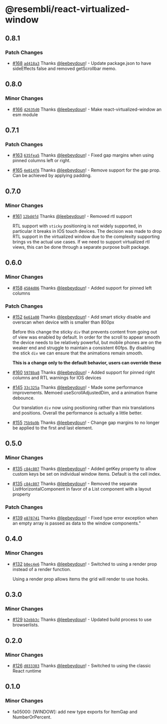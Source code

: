 # @resembli/react-virtualized-window

## 0.8.1

### Patch Changes

- [#168](https://github.com/Resembli/ui/pull/168) [`ad418a3`](https://github.com/Resembli/ui/commit/ad418a32ac6c662b3f4d19ec618c708edc7a4575) Thanks [@leebeydoun](https://github.com/leebeydoun)! - Update package.json to have sideEffects false and removed getScrollbar memo.

## 0.8.0

### Minor Changes

- [#166](https://github.com/Resembli/ui/pull/166) [`42635d0`](https://github.com/Resembli/ui/commit/42635d036f5a8f9f233b0c63ab8012987ebf86f1) Thanks [@leebeydoun](https://github.com/leebeydoun)! - Make react-virtualized-window an esm module

## 0.7.1

### Patch Changes

- [#163](https://github.com/Resembli/ui/pull/163) [`635fea5`](https://github.com/Resembli/ui/commit/635fea5deb540fa37c42dde32da103fbd6aa1e51) Thanks [@leebeydoun](https://github.com/leebeydoun)! - Fixed gap margins when using pinned columns left or right.

* [#165](https://github.com/Resembli/ui/pull/165) [`4e014f6`](https://github.com/Resembli/ui/commit/4e014f6ce9ac15b64884e6161719f1ec2b917658) Thanks [@leebeydoun](https://github.com/leebeydoun)! - Remove support for the gap prop. Can be achieved by applying padding.

## 0.7.0

### Minor Changes

- [#161](https://github.com/Resembli/ui/pull/161) [`12bd4fd`](https://github.com/Resembli/ui/commit/12bd4fda167e3f2117f0cb0644ddeda4b2a4646b) Thanks [@leebeydoun](https://github.com/leebeydoun)! - Removed rtl support

  RTL support with `sticky` positioning is not widely supported, in particular it breaks in IOS touch devices.
  The decision was made to drop RTL support in the virtualized window due to the complexity supporting brings vs
  the actual use cases. If we need to support virtualized rtl views, this can be done through a separate purpose
  built package.

## 0.6.0

### Minor Changes

- [#158](https://github.com/Resembli/ui/pull/158) [`4584d06`](https://github.com/Resembli/ui/commit/4584d06308e803c82424f8ed0138aeefcfceb8da) Thanks [@leebeydoun](https://github.com/leebeydoun)! - Added support for pinned left columns

### Patch Changes

- [#152](https://github.com/Resembli/ui/pull/152) [`6e61a00`](https://github.com/Resembli/ui/commit/6e61a00d5e68cb59bc740240b1d89b7866af5323) Thanks [@leebeydoun](https://github.com/leebeydoun)! - Add smart sticky disable and overscan when device with is smaller than 800px

  Before this change the sticky `div` that prevents content from going out of view was
  enabled by default. In order for the scroll to appear smooth the device needs to be
  relatively powerful, but mobile phones are on the weaker end and struggle to maintain
  a consistent 60fps. By disabling the stick `div` we can ensure that the animations
  remain smooth.

  **This is a change only to the default behavior, users can override these**

* [#160](https://github.com/Resembli/ui/pull/160) [`5978ba8`](https://github.com/Resembli/ui/commit/5978ba84614c0e7a7975407463e0645eaf679f69) Thanks [@leebeydoun](https://github.com/leebeydoun)! - Added support for pinned right columns and RTL warnings for IOS devices

- [#145](https://github.com/Resembli/ui/pull/145) [`33c325a`](https://github.com/Resembli/ui/commit/33c325a6e3790b520a64544fa1085c9035e571ce) Thanks [@leebeydoun](https://github.com/leebeydoun)! - Made some performance improvements. Memoed useScrollAdjustedDim, and a animation frame debounce.

  Our translation `div` now using positioning rather than mix translations and positions. Overall the performance
  is actually a little better.

* [#155](https://github.com/Resembli/ui/pull/155) [`75b9a9b`](https://github.com/Resembli/ui/commit/75b9a9b7863f29df4264e3b48f0cb0891759d2a5) Thanks [@leebeydoun](https://github.com/leebeydoun)! - Change gap margins to no longer be applied to the first and last element.

## 0.5.0

### Minor Changes

- [#135](https://github.com/Resembli/ui/pull/135) [`c84c807`](https://github.com/Resembli/ui/commit/c84c80768de9da077a371d553a2e15156fa84006) Thanks [@leebeydoun](https://github.com/leebeydoun)! - Added getKey property to allow custom keys be set on individual window items. Default is the cell index.

* [#135](https://github.com/Resembli/ui/pull/135) [`c84c807`](https://github.com/Resembli/ui/commit/c84c80768de9da077a371d553a2e15156fa84006) Thanks [@leebeydoun](https://github.com/leebeydoun)! - Removed the separate ListHorizontalComponent in favor of a List component with a layout property

### Patch Changes

- [#139](https://github.com/Resembli/ui/pull/139) [`e878741`](https://github.com/Resembli/ui/commit/e878741bd3c2e47bc68dad4031e7853685f2eb05) Thanks [@leebeydoun](https://github.com/leebeydoun)! - Fixed type error exception when an empty array is passed as data to the window components."

## 0.4.0

### Minor Changes

- [#132](https://github.com/Resembli/ui/pull/132) [`b0ec4e6`](https://github.com/Resembli/ui/commit/b0ec4e69c5f328223fe4d7f120dcb7a211c5a528) Thanks [@leebeydoun](https://github.com/leebeydoun)! - Switched to using a render prop instead of a render function.

  Using a render prop allows items the grid will render to use hooks.

## 0.3.0

### Minor Changes

- [#129](https://github.com/Resembli/ui/pull/129) [`b2ebb3c`](https://github.com/Resembli/ui/commit/b2ebb3cf1c6b297fc628157fabb1c16107a29929) Thanks [@leebeydoun](https://github.com/leebeydoun)! - Updated build process to use browserlists.

## 0.2.0

### Minor Changes

- [#126](https://github.com/Resembli/ui/pull/126) [`d033303`](https://github.com/Resembli/ui/commit/d0333031800f24050dee83a9c1eefb0651e037c8) Thanks [@leebeydoun](https://github.com/leebeydoun)! - Switched to using the classic React runtime

## 0.1.0

### Minor Changes

- fa05000: [WINDOW]: add new type exports for ItemGap and NumberOrPercent.
